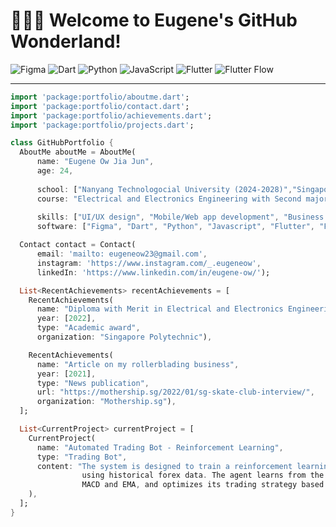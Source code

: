 # 👨‍💻🌐 Welcome to Eugene's GitHub Wonderland!
![Figma](https://img.shields.io/badge/-Figma-F24E1E?style=flat&logo=figma&logoColor=white)
![Dart](https://img.shields.io/badge/-Dart-0175C2?style=flat&logo=dart&logoColor=white)
![Python](https://img.shields.io/badge/-Python-3776AB?style=flat&logo=python&logoColor=white)
![JavaScript](https://img.shields.io/badge/-JavaScript-F7DF1E?style=flat&logo=javascript&logoColor=white)
![Flutter](https://img.shields.io/badge/-Flutter-02569B?style=flat&logo=flutter&logoColor=white)
![Flutter Flow](https://img.shields.io/badge/-Flutter%20Flow-02569B?style=flat&logo=flutter&logoColor=white)

---
```dart
import 'package:portfolio/aboutme.dart';
import 'package:portfolio/contact.dart';
import 'package:portfolio/achievements.dart';
import 'package:portfolio/projects.dart';

class GitHubPortfolio {
  AboutMe aboutMe = AboutMe(
      name: "Eugene Ow Jia Jun",
      age: 24,
      
      school: ["Nanyang Technologocial University (2024-2028)","Singapore Polytechnic (2019-2022)"],
      course: "Electrical and Electronics Engineering with Second major in Business",
      
      skills: ["UI/UX design", "Mobile/Web app development", "Business management"],
      software: ["Figma", "Dart", "Python", "Javascript", "Flutter", "Flutter Flow"]);

  Contact contact = Contact(
      email: 'mailto: eugeneow23@gmail.com',
      instagram: 'https://www.instagram.com/_.eugeneow',
      linkedIn: 'https://www.linkedin.com/in/eugene-ow/');

  List<RecentAchievements> recentAchievements = [
    RecentAchievements(
      name: "Diploma with Merit in Electrical and Electronics Engineering",
      year: [2022],
      type: "Academic award",
      organization: "Singapore Polytechnic"),

    RecentAchievements(
      name: "Article on my rollerblading business",
      year: [2021],
      type: "News publication",
      url: "https://mothership.sg/2022/01/sg-skate-club-interview/",
      organization: "Mothership.sg"),
  ];

  List<CurrentProject> currentProject = [
    CurrentProject(
      name: "Automated Trading Bot - Reinforcement Learning",
      type: "Trading Bot", 
      content: "The system is designed to train a reinforcement learning agent to perform trades 
                using historical forex data. The agent learns from the market data using indicators such as 
                MACD and EMA, and optimizes its trading strategy based on reward maximization."
    ), 
  ];
}
```

